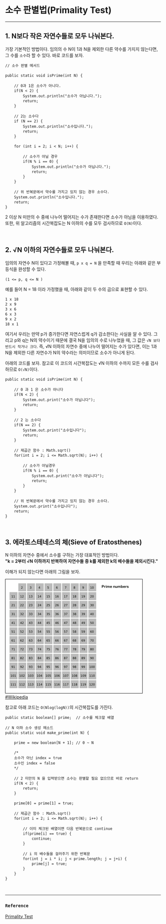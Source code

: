 # 소수 판별법(Primality Test)
___

## 1. N보다 작은 자연수들로 모두 나눠본다.
가장 기본적인 방법이다. 임의의 수 N이 1과 N을 제외한 다른 약수를 가지지 않는다면, 그 수를 `소수`라 할 수 있다.
바로 코드를 보자.
```
// 소수 판별 메서드

public static void isPrime(int N) {

    // 0과 1은 소수가 아니다.
    if(N < 2) {
        System.out.println("소수가 아닙니다.");
        return;
    }
    
    // 2는 소수다
    if (N == 2) {
        System.out.println("소수입니다.");
        return;
    }
    
    for (int i = 2; i < N; i++) {
        
        // 소수가 아닐 경우
        if(N % i == 0) {
            System.out.println("소수가 아닙니다.");
            return;
        }
    }
    
    // 위 반복문에서 약수를 가지고 있지 않는 경우 소수다.
    System.out.println("소수입니다.");
    return;
}
```
2 이상 N 미만의 수 중에 나누어 떨어지는 수가 존재한다면 소수가 아님을 이용하였다.
또한, 위 알고리즘의 시간복잡도는 N 이하의 수를 모두 검사하므로 `O(N)`이다.

<br>

## 2. √N 이하의 자연수들로 모두 나눠본다.
임의의 자연수 N이 있다고 가정해볼 때, `p x q = N` 을 만족할 때 우리는 아래와 같은 부등식을 완성할 수 있다.  

`(1 <= p, q <= N )`

예를 들어 N = 18 이라 가정했을 때, 아래와 같이 두 수의 곱으로 표현할 수 있다.
```
1 x 18
2 x 9
3 x 6
6 x 3
9 x 2
18 x 1
```

여기서 우리는 만약 p가 증가한다면 자연스럽게 q가 감소한다는 사실을 알 수 있다. 그리고 p와 q는 N의 약수이기 때문에 결국 N을 임의의 수로 나누었을 때, 그 값은 `√N 보다 반드시 작거나 크다`.
즉, √N 이하의 자연수 중에 나누어 떨어지는 수가 있다면, 이는 1과 N을 제외한 다른 자연수가 N의 약수라는 의미이므로 소수가 아니게 된다.

아래의 코드를 보자. 참고로 이 코드의 시간복잡도는 √N 이하의 수까지 모든 수를 검사하므로 `O(√N)`이다. 
```
public static void isPrime(int N) {

    // 0 과 1 은 소수가 아니다
    if(N < 2) {
        System.out.print("소수가 아닙니다");
        return;
    }
    
    // 2 는 소수다
    if(N == 2) {
        System.out.print("소수입니다");
        return;
    }
    
    // 제곱근 함수 : Math.sqrt()
    for(int i = 2; i <= Math.sqrt(N); i++) {
    
        // 소수가 아닐경우
        if(N % i == 0) {
            System.out.print("소수가 아닙니다");
            return;
        }
    }
    
    // 위 반복문에서 약수를 가지고 있지 않는 경우 소수다.
    System.out.print("소수입니다");
    return;
}
```

<br>

## 3. 에라토스테네스의 체(Sieve of Eratosthenes)
N 이하의 자연수 중에서 소수를 구하는 가장 대표적인 방법이다.  
**"k = 2부터 √N 이하까지 반복하여 자연수들 중 k를 제외한 k의 배수들을 제외시킨다."**

이해가 되지 않는다면 아래의 그림을 보자.

![](png/Sieve_of_Eratosthenes_animation.gif)
[#Wikipedia][link1]

[link1]: https://ko.wikipedia.org/wiki/%EC%97%90%EB%9D%BC%ED%86%A0%EC%8A%A4%ED%85%8C%EB%84%A4%EC%8A%A4%EC%9D%98_%EC%B2%B4#%EC%97%90%EB%9D%BC%ED%86%A0%EC%8A%A4%ED%85%8C%EB%84%A4%EC%8A%A4%EC%9D%98_%EC%B2%B4%EB%A5%BC_%ED%94%84%EB%A1%9C%EA%B7%B8%EB%9E%98%EB%B0%8D_%EC%96%B8%EC%96%B4%EB%A1%9C_%EA%B5%AC%ED%98%84

참고로 아래 코드는 `O(Nlog(logN))`의 시간복잡도를 가진다.

```
public static boolean[] prime;	// 소수를 체크할 배열

// N 이하 소수 생성 메소드 
public static void make_prime(int N) {
    
    prime = new boolean[N + 1];	// 0 ~ N

    /*
    소수가 아닌 index = true
    소수인 index = false
    */
    
    // 2 미만의 N 을 입력받으면 소수는 판별할 필요 없으므로 바로 return
    if(N < 2) {
        return;
    }
    
    prime[0] = prime[1] = true;
    
    // 제곱근 함수 : Math.sqrt()
    for(int i = 2; i <= Math.sqrt(N); i++) {
    
        // 이미 체크된 배열이면 다음 반복문으로 continue
        if(prime[i] == true) {
            continue;
        }
    
        // i 의 배수들을 걸러주기 위한 반복문
        for(int j = i * i; j < prime.length; j = j+i) {
            prime[j] = true;
        }
    }
}
```

<br>

___
### `Reference`
[Primality Test][link]

[link]: https://st-lab.tistory.com/81
